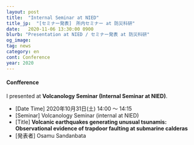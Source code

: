 ```yaml
---
layout: post
title:  "Internal Seminar at NIED"
title_jp:  "[セミナー発表]　所内セミナー at 防災科研"
date:   2020-11-06 13:30:00 0900
blurb: "Presentation at NIED / セミナー発表 at 防災科研"
og_image:
tag: news
category: en
cont: Conference
year: 2020
---
```


#### **Confference**

I presented at **Volcanology Seminar (Internal Seminar at NIED)**. 

- [Date Time] 2020年10月31日(土) 14:00 〜 14:15
- [Seminar] Volcanology Seminar (internal at NIED)
- [Title] **Volcanic earthquakes generating unusual tsunamis: Observational evidence of trapdoor faulting at submarine calderas** 
- [発表者] Osamu Sandanbata

